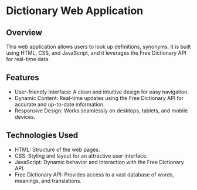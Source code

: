 # Dictionary Web Application

## Overview

This web application allows users to look up definitions, synonyms. It is built using HTML, CSS, and JavaScript, and it leverages the Free Dictionary API for real-time data.

## Features

+ User-friendly Interface: A clean and intuitive design for easy navigation.
+ Dynamic Content: Real-time updates using the Free Dictionary API for accurate and up-to-date information.
+ Responsive Design: Works seamlessly on desktops, tablets, and mobile devices.

## Technologies Used

+ HTML: Structure of the web pages.
+ CSS: Styling and layout for an attractive user interface.
+ JavaScript: Dynamic behavior and interaction with the Free Dictionary API.
+ Free Dictionary API: Provides access to a vast database of words, meanings, and translations.
